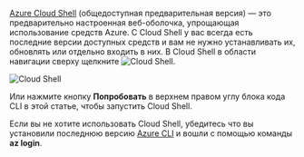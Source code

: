 
[Azure Cloud Shell](../articles/cloud-shell/quickstart.md) (общедоступная предварительная версия) — это предварительно настроенная веб-оболочка, упрощающая использование средств Azure. C Cloud Shell у вас всегда есть последние версии доступных средств и вам не нужно устанавливать их, обновлять или отдельно входить в них. В Cloud Shell в области навигации сверху щелкните ![Cloud Shell](./media/cloud-shell-try-it/cs-button.png). 

![Cloud Shell](./media/cloud-shell-try-it/cloud-shell.png)
 
Или нажмите кнопку **Попробовать** в верхнем правом углу блока кода CLI в этой статье, чтобы запустить Cloud Shell.

Если вы не хотите использовать Cloud Shell, убедитесь что вы установили последнюю версию [Azure CLI](/cli/azure/install-azure-cli) и вошли с помощью команды **az login**.







